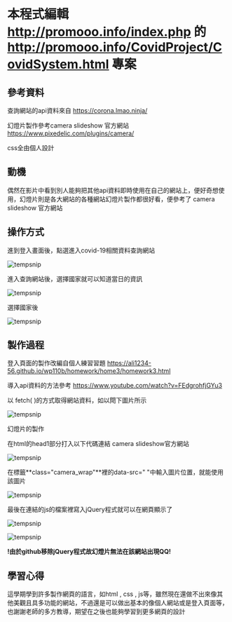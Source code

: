 # 本程式編輯 http://promooo.info/index.php 的 http://promooo.info/CovidProject/CovidSystem.html 專案

## 參考資料

查詢網站的api資料來自 https://corona.lmao.ninja/

幻燈片製作參考camera slideshow 官方網站 https://www.pixedelic.com/plugins/camera/

css全由個人設計


## 動機

偶然在影片中看到別人能夠把其他api資料即時使用在自己的網站上，便好奇想使用，幻燈片則是各大網站的各種網站幻燈片製作都很好看，便參考了 camera slideshow 官方網站

## 操作方式

進到登入畫面後，點選進入covid-19相關資料查詢網站

![tempsnip](https://user-images.githubusercontent.com/99935047/173517184-2c731690-536b-4d0b-a6ab-0e6392fd1316.png)


進入查詢網站後，選擇國家就可以知道當日的資訊

![tempsnip](https://user-images.githubusercontent.com/99935047/173516918-9b8df8b8-3c59-4819-a9c9-a74246189a32.png)

選擇國家後

![tempsnip](https://user-images.githubusercontent.com/99935047/173517540-dd135246-b50b-413f-b61b-e07dbddfae29.png)



## 製作過程

登入頁面的製作改編自個人練習習題 https://ali1234-56.github.io/wp110b/homework/home3/homework3.html

導入api資料的方法參考 https://www.youtube.com/watch?v=FEdgrohfjGYu3

以 fetch( )的方式取得網站資料，如以閜下圖片所示

![tempsnip](https://user-images.githubusercontent.com/99935047/174242606-c1e44e23-5387-4307-b814-7465d1e83c83.png)


幻燈片的製作

在html的head1部分打入以下代碼連結 camera slideshow官方網站

![tempsnip](https://user-images.githubusercontent.com/99935047/173519760-ae4155a9-9941-4c9c-aefc-9c1a93fd74be.png)

在標籤**class="camera_wrap"**裡的data-src=" "中輸入圖片位置，就能使用該圖片

![tempsnip](https://user-images.githubusercontent.com/99935047/173520882-49a69ea2-d461-4b98-8653-3546a2bfb20a.png)

最後在連結的js的檔案裡寫入jQuery程式就可以在網頁顯示了

![tempsnip](https://user-images.githubusercontent.com/99935047/173521462-80ff887f-5f75-41ca-8eea-d09ff5bb7034.png)

![tempsnip](https://user-images.githubusercontent.com/99935047/173521854-155cbfb1-5741-4002-a8f1-870783c94973.png)

**!由於github移除jQuery程式故幻燈片無法在該網站出現QQ!**




## 學習心得 

這學期學到許多製作網頁的語言，如html , css , js等，雖然現在還做不出來像其他美觀且具多功能的網站，不過還是可以做出基本的像個人網站或是登入頁面等，也謝謝老師的多方教導，期望在之後也能夠學習到更多網頁的設計

